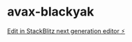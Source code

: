 # avax-blackyak

[Edit in StackBlitz next generation editor ⚡️](https://stackblitz.com/~/github.com/antoniobmagic/avax-blackyak)